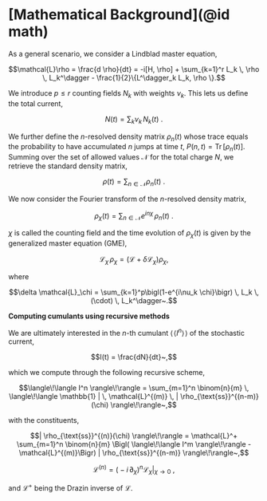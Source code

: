 # [Mathematical Background](@id math)

As a general scenario, we consider a Lindblad master equation,

```math
\mathcal{L}\rho = \frac{d \rho}{dt} = -i[H, \rho] + \sum_{k=1}^r L_k \, \rho \, L_k^\dagger - \frac{1}{2}\{L^\dagger_k L_k, \rho \}.
```
We introduce $p \le r$ counting fields $N_k$ with weights $\nu_k$. This lets us define the total current,

```math
N(t) = \sum_k \nu_k \, N_k(t)~.
```

We further define the $n$-resolved density matrix $\rho_n(t)$ whose trace equals the probability to have accumulated $n$ jumps at time $t$, $P(n,t) = \operatorname{Tr}[\rho_n(t)]$. Summing over the set of allowed values $\mathcal{N}$ for the total charge $N$, we retrieve the standard density matrix,

```math
\rho(t) = \sum_{n \in \mathcal{N}} \rho_n(t)~.
```

We now consider the Fourier transform of the $n$-resolved density matrix,

```math
\rho_{\chi}(t) = \sum_{n \in \mathcal{N}} e^{i n \chi} \, \rho_n(t)~.
```

$\chi$ is called the counting field and the time evolution of $\rho_{\chi}(t)$ is given by the generalized master equation (GME),

```math
\mathcal{L}_\chi \, \rho_\chi = \bigl(\mathcal{L} + \delta \mathcal{L}_\chi\bigr)\rho_\chi,
```

where

```math
\delta \mathcal{L}_\chi = \sum_{k=1}^p\bigl(1-e^{i\nu_k \chi}\bigr) \, L_k \, (\cdot) \, L_k^\dagger~.
```

**Computing cumulants using recursive methods**

We are ultimately interested in the $n$-th cumulant $\langle\!\langle I^n \rangle\!\rangle$ of the stochastic current,

```math
I(t) = \frac{dN}{dt}~,
```

which we compute through the following recursive scheme,

```math
\langle\!\langle I^n \rangle\!\rangle = \sum_{m=1}^n \binom{n}{m} \, \langle\!\langle \mathbb{1} | \, \mathcal{L}^{(m)} \, | \rho_{\text{ss}}^{(n-m)}(\chi) \rangle\!\rangle~,
```

with the constituents,

```math
| \rho_{\text{ss}}^{(n)}(\chi) \rangle\!\rangle = \mathcal{L}^+ \sum_{m=1}^n \binom{n}{m} \Bigl( \langle\!\langle I^m \rangle\!\rangle - \mathcal{L}^{(m)}\Bigr) | \rho_{\text{ss}}^{(n-m)} \rangle\!\rangle~,
```

```math
\mathcal{L}^{(n)} = \bigl(-i \, \partial_{\chi}\bigr)^n \mathcal{L}_\chi \Big|_{\chi \to 0}~,
```

and $\mathcal{L}^+$ being the Drazin inverse of $\mathcal{L}$.